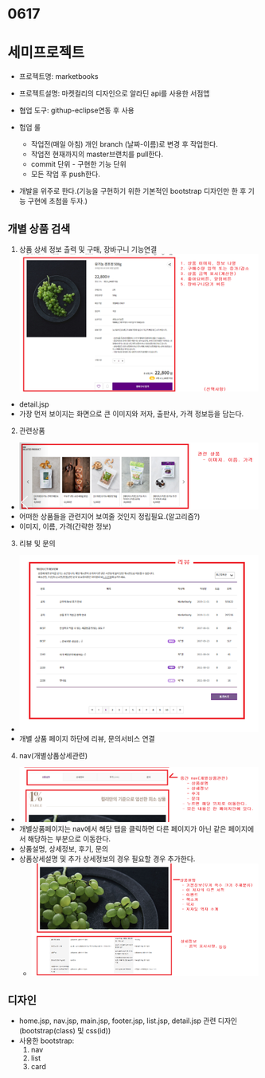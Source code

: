 # 0617



# 세미프로젝트
* 프로젝트명: marketbooks
* 프로젝트설명: 마켓컬리의 디자인으로 알라딘 api를 사용한 서점앱
* 협업 도구: githup-eclipse연동 후 사용
* 헙업 룰
  * 작업전(매일 아침) 개인 branch (날짜-이름)로 변경 후 작업한다.
  * 작업전 현재까지의 master브랜치를 pull한다.
  * commit 단위 - 구현한 기능 단위
  * 모든 작업 후 push한다.

* 개발을 위주로 한다.(기능을 구현하기 위한 기본적인 bootstrap 디자인만 한 후 기능 구현에 초첨을 두자.)

## 개별 상품 검색
1. 상품 상세 정보 출력 및 구매, 장바구니 기능연결
  ![](image/2022-06-19-23-01-13.png)
  * detail.jsp
  * 가장 먼저 보이지는 화면으로 큰 이미지와 저자, 출판사, 가격 정보등을 담는다.
2. 관련상품
  * ![](image/2022-06-19-23-02-37.png)
  * 어떠한 상품들을 관련지어 보여줄 것인지 정립필요.(알고리즘?)
  * 이미지, 이름, 가격(간략한 정보)
3. 리뷰 및 문의
  * ![](image/2022-06-19-23-03-29.png)
  * 개별 상품 페이지 하단에 리뷰, 문의서비스 연결
4. nav(개별상품상세관련)
  * ![](image/2022-06-19-23-03-54.png)
  * 개별상품페이지는 nav에서 해당 탭을 클릭하면 다른 페이지가 아닌 같은 페이지에서 해당하는 부분으로 이동한다.
  * 상품설명, 상세정보, 후기, 문의
  * 상품상세설명 및 추가 상세정보의 경우 필요할 경우 추가한다.
    * ![](image/2022-06-19-23-06-05.png)

## 디자인
* home.jsp, nav.jsp, main.jsp, footer.jsp, list.jsp, detail.jsp 관련 디자인(bootstrap(class) 및 css(id))
* 사용한 bootstrap:
  1. nav
  2. list
  3. card